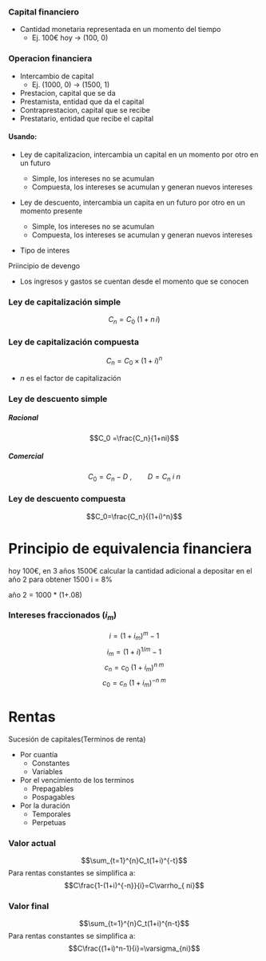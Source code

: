 

### Capital financiero
- Cantidad monetaria representada en un momento del tiempo
	- Ej. 100€ hoy -> (100, 0)
### Operacion financiera
- Intercambio de capital
	- Ej. (1000, 0) -> (1500, 1)
- Prestacion, capital que se da
- Prestamista, entidad que da el capital
- Contraprestacion, capital que se recibe
- Prestatario, entidad que recibe el capital

#### Usando:
- Ley de capitalizacion, intercambia un capital en un momento por otro en un futuro 
	- Simple, los intereses no se acumulan
	- Compuesta, los intereses se acumulan y generan nuevos intereses
- Ley de descuento, intercambia un capita en un futuro por otro en un momento presente
	- Simple, los intereses no se acumulan
	- Compuesta, los intereses se acumulan y generan nuevos intereses

- Tipo de interes


Priincipio de devengo
- Los ingresos y gastos se cuentan desde el momento que se conocen

### Ley de capitalización simple
$$C_n=C_0\ (1+n\,i)$$
### Ley de capitalización compuesta
$$C_n=C_0\times(1+i)^n$$
- $n$ es el factor de capitalización
### Ley de descuento simple
##### Racional
$$C_0 =\frac{C_n}{1+ni}$$
##### Comercial
$$C_0=C_n-D\ ,\qquad D=C_n\ i\ n$$
### Ley de descuento compuesta
$$C_0=\frac{C_n}{(1+i)^n}$$



# Principio de equivalencia financiera

hoy 100€, en 3 años 1500€
calcular la cantidad adicional a depositar en el año 2 para obtener 1500
i = 8%

año 2 = 1000 * (1+.08)

### Intereses fraccionados ($i_m$)
$$
i = (1+i_m)^m-1
$$$$
i_m=(1+i)^{1/m}-1
$$
$$
c_n=c_0\ (1+i_m)^{n\ m}
$$
$$
c_0=c_n\ (1+i_m)^{-n\ m}
$$



# Rentas
Sucesión de capitales(Terminos de renta)
- Por cuantía
	- Constantes
	- Variables
- Por el vencimiento de los terminos
	- Prepagables
	- Pospagables
- Por la duración
	- Temporales
	- Perpetuas

### Valor actual
$$\sum_{t=1}^{n}C_t(1+i)^{-t}$$
Para rentas constantes se simplifica a: $$C\frac{1-(1+i)^{-n}}{i}=C\varrho_{ ni}$$
### Valor final
$$\sum_{t=1}^{n}C_t(1+i)^{n-t}$$
Para rentas constantes se simplifica a: $$C\frac{(1+i)^n-1}{i}=\varsigma_{ni}$$



